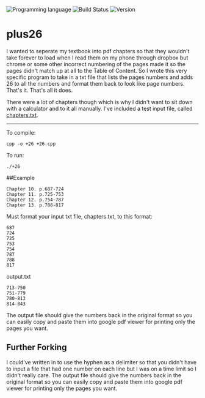 <!-- using shields.io for status buttons -->
![Programming language](https://img.shields.io/badge/Language-C++-black.svg)
![Build Status](https://img.shields.io/badge/Build-Passing-green.svg)
![Version](https://img.shields.io/badge/Version-v1-blue.svg?style=flat)

# plus26

I wanted to seperate my textbook into pdf chapters so that they wouldn't take forever to load when I read them on my phone through dropbox but chrome or some other incorrect numbering of the pages made it so the pages didn't match up at all to the Table of Content. So I wrote this very specific program to take in a txt file that lists the pages numbers and adds 26 to all the numbers and format them back to look like page numbers. That's it. That's all it does.

There were a lot of chapters though which is why I didn't want to sit down with a calculator and to it all manually. I've included a test input file, called [chapters.txt](https://github.com/ManuelVargas1251/plus26/blob/master/chapters.txt).

---
To compile:

    cpp -o +26 +26.cpp

To run:

    ./+26
	
##Example
```
Chapter 10. p.687-724
Chapter 11. p.725-753
Chapter 12. p.754-787
Chapter 13. p.788-817
```

Must format your input txt file, chapters.txt, to this format:
```
687
724
725
753
754
787
788
817
```

output.txt
```
713-750
751-779
780-813
814-843
```
The output file should give the numbers back in the original format so you can easily copy and paste them into google pdf viewer for printing only the pages you want.


## Further Forking
I could've written in to use the hyphen as a delimiter so that you didn't have to input a file that had one number on each line but I was on a time limit so I didn't really care. The output file should give the numbers back in the original format so you can easily copy and paste them into google pdf viewer for printing only the pages you want.
